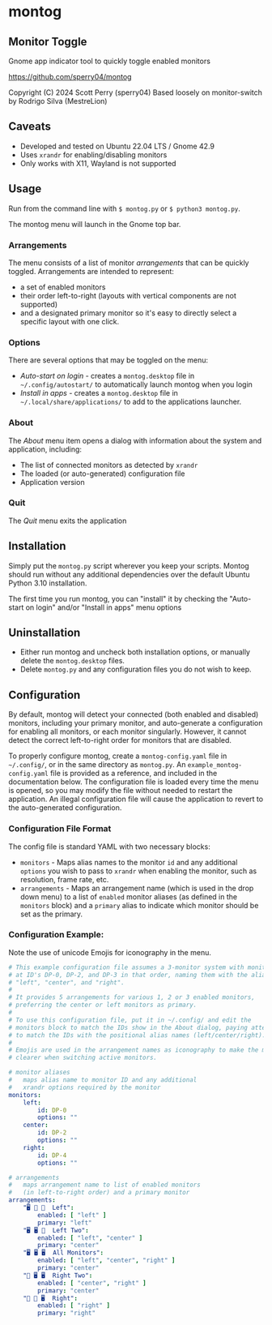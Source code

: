 # montog

## Monitor Toggle
Gnome app indicator tool to quickly toggle enabled monitors

https://github.com/sperry04/montog

Copyright (C) 2024 Scott Perry (sperry04)
Based loosely on monitor-switch by Rodrigo Silva (MestreLion)

## Caveats
* Developed and tested on Ubuntu 22.04 LTS / Gnome 42.9
* Uses `xrandr` for enabling/disabling monitors
* Only works with X11, Wayland is not supported

## Usage
Run from the command line with `$ montog.py` or `$ python3 montog.py`.

The montog menu will launch in the Gnome top bar.

### Arrangements
The menu consists of a list of monitor _arrangements_ that can be quickly toggled.  Arrangements are intended to represent:
* a set of enabled monitors 
* their order left-to-right (layouts with vertical components are not supported)
* and a designated primary monitor
so it's easy to directly select a specific layout with one click.

### Options
There are several options that may be toggled on the menu:
* _Auto-start on login_ - creates a `montog.desktop` file in `~/.config/autostart/` to automatically launch montog when you login
* _Install in apps_ - creates a `montog.desktop` file in `~/.local/share/applications/` to add to the applications launcher.

### About
The _About_ menu item opens a dialog with information about the system and application, including:
* The list of connected monitors as detected by `xrandr`
* The loaded (or auto-generated) configuration file
* Application version

### Quit
The _Quit_ menu exits the application

## Installation
Simply put the `montog.py` script wherever you keep your scripts.  Montog should run without any additional dependencies over the default Ubuntu Python 3.10 installation.

The first time you run montog, you can "install" it by checking the "Auto-start on login" and/or "Install in apps" menu options

## Uninstallation
* Either run montog and uncheck both installation options, or manually delete the `montog.desktop` files.
* Delete `montog.py` and any configuration files you do not wish to keep.

## Configuration
By default, montog will detect your connected (both enabled and disabled) monitors, including your primary monitor, and auto-generate a configuration for enabling all monitors, or each monitor singularly.  However, it cannot detect the correct left-to-right order for monitors that are disabled.

To properly configure montog, create a `montog-config.yaml` file in `~/.config/`, or in the same directory as `montog.py`.  An `example_montog-config.yaml` file is provided as a reference, and included in the documentation below.  The configuration file is loaded every time the menu is opened, so you may modify the file without needed to restart the application.  An illegal configuration file will cause the application to revert to the auto-generated configuration.

### Configuration File Format
The config file is standard YAML with two necessary blocks:
* `monitors` - Maps alias names to the monitor `id` and any additional `options` you wish to pass to `xrandr` when enabling the monitor, such as resolution, frame rate, etc.
* `arrangements` - Maps an arrangement name (which is used in the drop down menu) to a list of `enabled` monitor aliases (as defined in the `monitors` block) and a `primary` alias to indicate which monitor should be set as the primary.

### Configuration Example:
Note the use of unicode Emojis for iconography in the menu.

```YAML
# This example configuration file assumes a 3-monitor system with monitors 
# at ID's DP-0, DP-2, and DP-3 in that order, naming them with the aliases 
# "left", "center", and "right".
#
# It provides 5 arrangements for various 1, 2 or 3 enabled monitors, 
# preferring the center or left monitors as primary.  
#
# To use this configuration file, put it in ~/.config/ and edit the 
# monitors block to match the IDs show in the About dialog, paying attention
# to match the IDs with the positional alias names (left/center/right).
#
# Emojis are used in the arrangement names as iconography to make the menu
# clearer when switching active monitors.

# monitor aliases
#   maps alias name to monitor ID and any additional
#   xrandr options required by the monitor
monitors:
    left: 
        id: DP-0
        options: ""
    center:
        id: DP-2
        options: ""
    right:
        id: DP-4
        options: ""

# arrangements
#   maps arrangement name to list of enabled monitors
#   (in left-to-right order) and a primary monitor
arrangements:
    "🖥️ 🚫 🚫  Left":
        enabled: [ "left" ]
        primary: "left"
    "🖥️ 🖥️ 🚫  Left Two":
        enabled: [ "left", "center" ]
        primary: "center"
    "🖥️ 🖥️ 🖥️  All Monitors":
        enabled: [ "left", "center", "right" ]
        primary: "center"
    "🚫 🖥️ 🖥️  Right Two":
        enabled: [ "center", "right" ]
        primary: "center"
    "🚫 🚫 🖥️  Right":
        enabled: [ "right" ]
        primary: "right"
```
